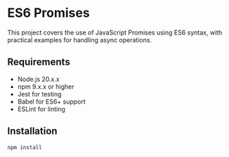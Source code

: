 # ES6 Promises

This project covers the use of JavaScript Promises using ES6 syntax, with practical examples for handling async operations.

## Requirements

- Node.js 20.x.x
- npm 9.x.x or higher
- Jest for testing
- Babel for ES6+ support
- ESLint for linting

## Installation

```bash
npm install
